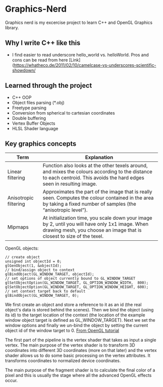 # Graphics-Nerd
Graphics nerd is my excercise project to learn C++ and OpenGL Graphics library.

## Why I write C++ like this

- I find easier to read underscore hello_world vs. helloWorld. Pros and cons can be read from here  [Link](https://whatheco.de/2011/02/10/camelcase-vs-underscores-scientific-showdown/

## Learned through the project

- C++ OOP
- Object files parsing (*.obj)
- Freetype parsing
- Conversion from spherical to cartesian coordinates
- Double buffering
- Vertex Buffer Objects
- HLSL Shader language

## Key graphics concepts

Term | Explanation
-----|---------
Linear filtering | Function also looks at the other texels around, and mixes the colours according to the distance to each centroid. This avoids the hard edges seen in resulting image.
Anisotropic filtering | Approximates the part of the image that is really seen. Computes the colour contained in the area by taking a fixed number of samples (the “anisotropic level”).
Mipmaps | At initialization time, you scale down your image by 2, until you will have only 1x1 image. When drawing mesh, you choose an image that is closest to size of the texel.

OpenGL objects:

	// create object
	unsigned int objectId = 0;
	glGenObject(1, &objectId);
	// bind/assign object to context
	glBindObject(GL_WINDOW_TARGET, objectId);
	// set options of object currently bound to GL_WINDOW_TARGET
	glSetObjectOption(GL_WINDOW_TARGET, GL_OPTION_WINDOW_WIDTH,  800);
	glSetObjectOption(GL_WINDOW_TARGET, GL_OPTION_WINDOW_HEIGHT, 600);
	// set context target back to default
	glBindObject(GL_WINDOW_TARGET, 0);

We first create an object and store a reference to it as an id (the real object's data is stored behind the scenes). Then we bind the object (using its id) to the target location of the context (the location of the example window object target is defined as GL_WINDOW_TARGET). Next we set the window options and finally we un-bind the object by setting the current object id of the window target to 0.
[From OpenGL tutorial](https://learnopengl.com/Getting-started/OpenGL)

The first part of the pipeline is the vertex shader that takes as input a single vertex. The main purpose of the vertex shader is to transform 3D coordinates into different 3D coordinates (more on that later) and the vertex shader allows us to do some basic processing on the vertex attributes. It transforms coordinates to normalized device coordinates.

The main purpose of the fragment shader is to calculate the final color of a pixel and this is usually the stage where all the advanced OpenGL effects occur.
